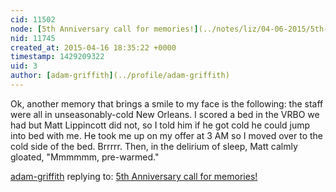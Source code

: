 ```yaml
---
cid: 11502
node: [5th Anniversary call for memories!](../notes/liz/04-06-2015/5th-anniversary-call-for-memories)
nid: 11745
created_at: 2015-04-16 18:35:22 +0000
timestamp: 1429209322
uid: 3
author: [adam-griffith](../profile/adam-griffith)
---
```


Ok, another memory that brings a smile to my face is the following: the staff were all in unseasonably-cold New Orleans.  I scored a bed in the VRBO we had but Matt Lippincott did not, so I told him if he got cold he could jump into bed with me.  He took me up on my offer at 3 AM so I moved over to the cold side of the bed.  Brrrrr.  Then, in the delirium of sleep, Matt calmly gloated, "Mmmmmm, pre-warmed."

[adam-griffith](../profile/adam-griffith) replying to: [5th Anniversary call for memories!](../notes/liz/04-06-2015/5th-anniversary-call-for-memories)

